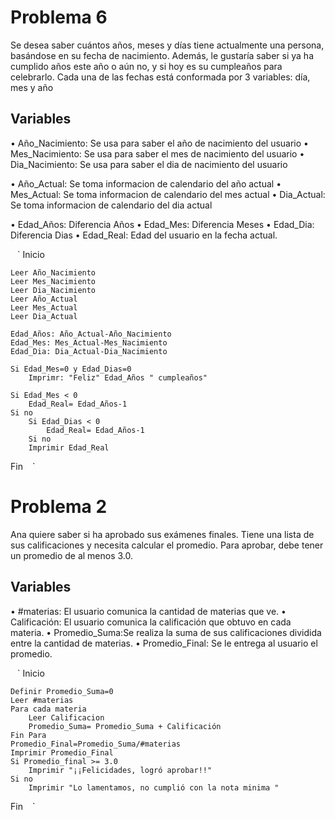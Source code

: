 # Problema 6 
Se desea saber cuántos años, meses y días tiene actualmente una persona, basándose en su fecha de nacimiento. Además, le gustaría saber si ya ha cumplido años este año o aún no, y si hoy es su cumpleaños para celebrarlo. Cada una de las fechas está conformada por 3 variables: día, mes y año
## Variables
•	Año_Nacimiento: Se usa para saber el año de nacimiento del usuario
•	Mes_Nacimiento: Se usa para saber el mes de nacimiento del usuario
•	Dia_Nacimiento: Se usa para saber el dia de nacimiento del usuario

•	Año_Actual: Se toma informacion de calendario del año actual
•	Mes_Actual: Se toma informacion de calendario del mes actual
•	Dia_Actual: Se toma informacion de calendario del dia actual

•	Edad_Años: Diferencia Años
•	Edad_Mes: Diferencia Meses
•	Edad_Dia: Diferencia Dias
•	Edad_Real: Edad del usuario en la fecha actual.


` ` ` 
Inicio

    Leer Año_Nacimiento
    Leer Mes_Nacimiento
    Leer Dia_Nacimiento
    Leer Año_Actual
    Leer Mes_Actual
    Leer Dia_Actual
    
    Edad_Años: Año_Actual-Año_Nacimiento
    Edad_Mes: Mes_Actual-Mes_Nacimiento
    Edad_Dia: Dia_Actual-Dia_Nacimiento
    
    Si Edad_Mes=0 y Edad_Dias=0
        Imprimr: "Feliz" Edad_Años " cumpleaños"

    Si Edad_Mes < 0 
        Edad_Real= Edad_Años-1
    Si no
        Si Edad_Dias < 0
            Edad_Real= Edad_Años-1
        Si no 
        Imprimir Edad_Real
Fin
` ` ` 

# Problema 2
Ana quiere saber si ha aprobado sus exámenes finales. Tiene una lista de sus calificaciones y necesita calcular el promedio. Para aprobar, debe tener un promedio de al menos 3.0.
## Variables
•	#materias: El usuario comunica la cantidad de materias que ve.
•	Calificación: El usuario comunica la calificación que obtuvo en cada materia.
•	Promedio_Suma:Se realiza la suma de sus calificaciones dividida entre la cantidad de materias.
•	Promedio_Final: Se le entrega al usuario el promedio.

` ` ` 
Inicio

    Definir Promedio_Suma=0
    Leer #materias
    Para cada materia
        Leer Calificacion
        Promedio_Suma= Promedio_Suma + Calificación 
    Fin Para
    Promedio_Final=Promedio_Suma/#materias
    Imprimir Promedio_Final
    Si Promedio_final >= 3.0
        Imprimir "¡¡Felicidades, logró aprobar!!" 
    Si no 
        Imprimir "Lo lamentamos, no cumplió con la nota minima "
Fin
` ` ` 
